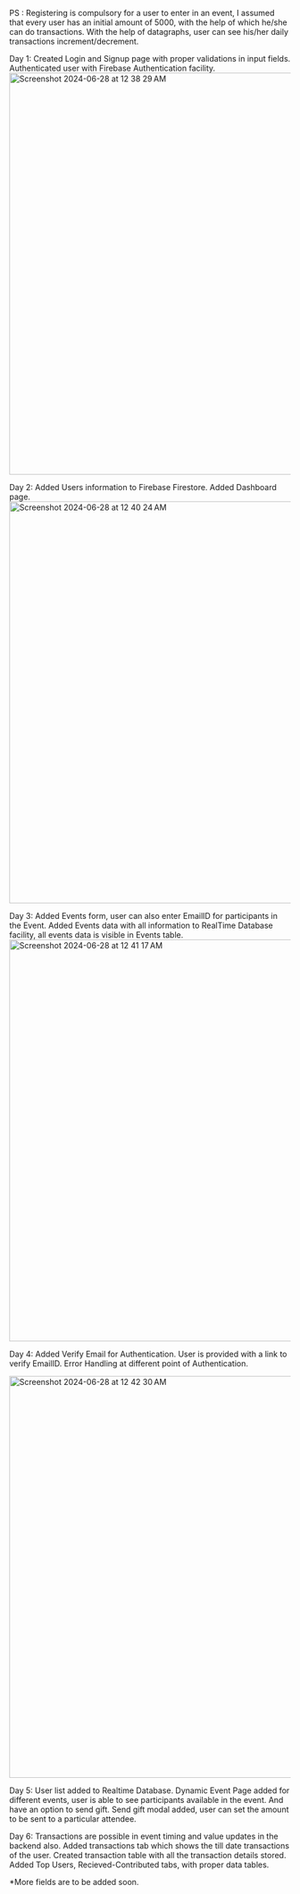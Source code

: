 PS : Registering is compulsory for a user to enter in an event, I assumed that every user has an initial amount of 5000, with the help of which he/she can do transactions. With the help of datagraphs, user can see his/her daily transactions increment/decrement.

Day 1: 
  Created Login and Signup page with proper validations in input fields.
  Authenticated user with Firebase Authentication facility.
<img width="720" alt="Screenshot 2024-06-28 at 12 38 29 AM" src="https://github.com/yash022406/gift-manager/assets/73089380/a914abed-d566-4bd2-836d-a42ec63d1c4d">


Day 2: 
  Added Users information to Firebase Firestore.
  Added Dashboard page.
<img width="720" alt="Screenshot 2024-06-28 at 12 40 24 AM" src="https://github.com/yash022406/gift-manager/assets/73089380/ceefb072-470e-401b-b0e6-cd1927da690f">


Day 3: 
  Added Events form, user can also enter EmailID for participants in the Event.
  Added Events data with all information to RealTime Database facility, all events data is visible in Events table.
<img width="720" alt="Screenshot 2024-06-28 at 12 41 17 AM" src="https://github.com/yash022406/gift-manager/assets/73089380/d88a4437-e6fe-4a89-80c9-3e6618d37659">



Day 4:
  Added Verify Email for Authentication. User is provided with a link to verify EmailID.
  Error Handling at different point of Authentication.

  <img width="720" alt="Screenshot 2024-06-28 at 12 42 30 AM" src="https://github.com/yash022406/gift-manager/assets/73089380/d51d7202-b778-4098-8b18-7ce7112896c6">

Day 5: 
  User list added to Realtime Database.
  Dynamic Event Page added for different events, user is able to see participants available in the event. And have an option to send gift. 
  Send gift modal added, user can set the amount to be sent to a particular attendee.

Day 6: 
  Transactions are possible in event timing and value updates in the backend also. 
  Added transactions tab which shows the till date transactions of the user.
  Created transaction table with all the transaction details stored.
  Added Top Users, Recieved-Contributed tabs, with proper data tables.

  
*More fields are to be added soon.
